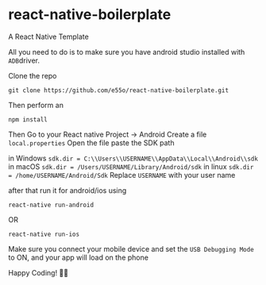 # react-native-boilerplate
A React Native Template


All you need to do is to make sure you have android studio installed with `ADB`driver.

Clone the repo
```
git clone https://github.com/e55o/react-native-boilerplate.git
```

Then perform an 
```
npm install
```

Then Go to your React native Project -> Android
Create a file `local.properties`
Open the file
paste the SDK path

in Windows `sdk.dir = C:\\Users\\USERNAME\\AppData\\Local\\Android\\sdk`
in macOS `sdk.dir = /Users/USERNAME/Library/Android/sdk`
in linux `sdk.dir = /home/USERNAME/Android/Sdk`
Replace `USERNAME` with your user name

after that run it for android/ios using
```
react-native run-android
```
OR
```
react-native run-ios
```

Make sure you connect your mobile device and set the `USB Debugging Mode` to ON, and your app will load on the phone

Happy Coding! :tada::tada:
